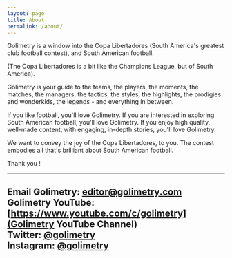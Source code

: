 ```yaml
---
layout: page
title: About
permalink: /about/
---
```


Golimetry is a window into the Copa Libertadores (South America's greatest club football contest), and South American football.

(The Copa Libertadores is a bit like the Champions League, but of South America).

Golimetry is your guide to the teams, the players, the moments, the matches, the managers, the tactics, the styles, the highlights, the prodigies and wonderkids, the legends - and everything in between.

If you like football, you'll love Golimetry.
If you are interested in exploring South American football, you'll love Golimetry.
If you enjoy high quality, well-made content, with engaging, in-depth stories, you'll love Golimetry.

We want to convey the joy of the Copa Libertadores, to you.
The contest embodies all that's brilliant about South American football.

Thank you !

---

Email Golimetry: editor@golimetry.com<br>
Golimetry YouTube: [https://www.youtube.com/c/golimetry](Golimetry YouTube Channel)<br>
Twitter: [@golimetry](https://www.twitter.com/golimetry)<br>
Instagram: [@golimetry](https://www.instagram.com/golimetry)<br>
--